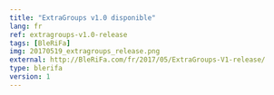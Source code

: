 ```yaml
---
title: "ExtraGroups v1.0 disponible"
lang: fr
ref: extragroups-v1.0-release
tags: [BleRiFa]
img: 20170519_extragroups_release.png
external: http://BleRiFa.com/fr/2017/05/ExtraGroups-V1-release/
type: blerifa
version: 1
---
```

